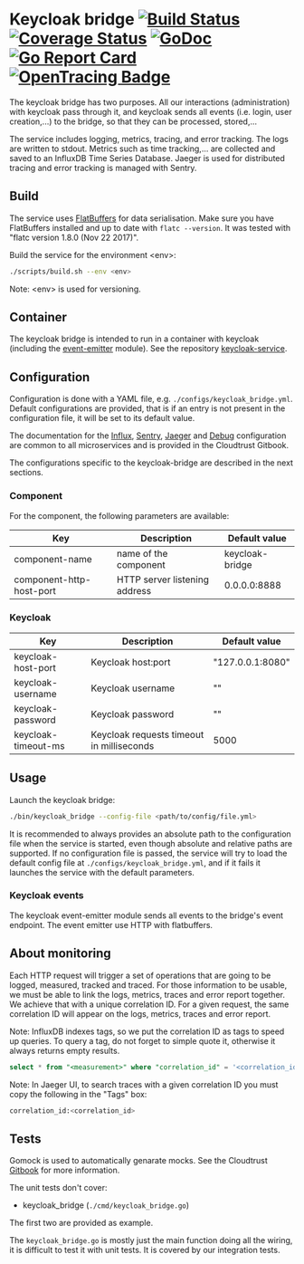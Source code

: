 # Keycloak bridge [![Build Status][ci-img]][ci] [![Coverage Status][cov-img]][cov] [![GoDoc][godoc-img]][godoc] [![Go Report Card][report-img]][report] [![OpenTracing Badge][opentracing-img]][opentracing]

The keycloak bridge has two purposes. All our interactions (administration) with keycloak pass through it, and keycloak sends all events (i.e. login, user creation,...) to the bridge, so that they can be processed, stored,...

The service includes logging, metrics, tracing, and error tracking. The logs are written to stdout.
Metrics such as time tracking,... are collected and saved to an InfluxDB Time Series Database.
Jaeger is used for distributed tracing and error tracking is managed with Sentry.

## Build

The service uses [FlatBuffers](https://google.github.io/flatbuffers/) for data serialisation. Make sure you have FlatBuffers installed and up to date with ```flatc --version```. It was tested with "flatc version 1.8.0 (Nov 22 2017)".

Build the service for the environment \<env>:

```bash
./scripts/build.sh --env <env>
```

Note: \<env> is used for versioning.

## Container

The keycloak bridge is intended to run in a container with keycloak (including the [event-emitter](https://github.com/cloudtrust/event-emitter) module).
See the repository [keycloak-service](https://github.com/cloudtrust/keycloak-service).

## Configuration

Configuration is done with a YAML file, e.g. ```./configs/keycloak_bridge.yml```.
Default configurations are provided, that is if an entry is not present in the configuration file, it will be set to its default value.

The documentation for the [Influx](https://cloudtrust.github.io/doc/chapter-godevel/instrumenting.html), [Sentry](https://cloudtrust.github.io/doc/chapter-godevel/tracking.html), [Jaeger](https://cloudtrust.github.io/doc/chapter-godevel/tracing.html) and [Debug](https://cloudtrust.github.io/doc/chapter-godevel/debugging.html) configuration are common to all microservices and is provided in the Cloudtrust Gitbook.

The configurations specific to the keycloak-bridge are described in the next sections.

### Component

For the component, the following parameters are available:

Key | Description | Default value
--- | ----------- | -------------
component-name | name of the component | keycloak-bridge
component-http-host-port | HTTP server listening address | 0.0.0.0:8888


### Keycloak

Key | Description | Default value
--- | ----------- | -------------
keycloak-host-port | Keycloak host:port | "127.0.0.1:8080"
keycloak-username | Keycloak username | ""
keycloak-password | Keycloak password | ""
keycloak-timeout-ms | Keycloak requests timeout in milliseconds | 5000

## Usage

Launch the keycloak bridge:

```bash
./bin/keycloak_bridge --config-file <path/to/config/file.yml>
```

It is recommended to always provides an absolute path to the configuration file when the service is started, even though absolute and relative paths are supported.
If no configuration file is passed, the service will try to load the default config file at ```./configs/keycloak_bridge.yml```, and if it fails it launches the service with the default parameters.

### Keycloak events

The keycloak event-emitter module sends all events to the bridge's event endpoint. The event emitter use HTTP with flatbuffers.

## About monitoring

Each HTTP request will trigger a set of operations that are going to be logged, measured, tracked and traced. For those information to be usable, we must be able to link the logs, metrics, traces and error report together. We achieve that with a unique correlation ID. For a given request, the same correlation ID will appear on the logs, metrics, traces and error report.

Note: InfluxDB indexes tags, so we put the correlation ID as tags to speed up queries. To query a tag, do not forget to simple quote it, otherwise it always returns empty results.

```sql
select * from "<measurement>" where "correlation_id" = '<correlation_id>';
```

Note: In Jaeger UI, to search traces with a given correlation ID you must copy the following in the "Tags" box:

```sql
correlation_id:<correlation_id>
```

## Tests

Gomock is used to automatically genarate mocks. See the Cloudtrust [Gitbook](https://cloudtrust.github.io/doc/chapter-godevel/testing.html) for more information.

The unit tests don't cover:

- keycloak_bridge (```./cmd/keycloak_bridge.go```)

The first two are provided as example.

The ```keycloak_bridge.go``` is mostly just the main function doing all the wiring, it is difficult to test it with unit tests. It is covered by our integration tests.

[ci-img]: https://travis-ci.org/cloudtrust/keycloak-bridge.svg?branch=master
[ci]: https://travis-ci.org/cloudtrust/keycloak-bridge
[cov-img]: https://coveralls.io/repos/github/cloudtrust/keycloak-bridge/badge.svg?branch=master
[cov]: https://coveralls.io/github/cloudtrust/keycloak-bridge?branch=master
[godoc-img]: https://godoc.org/github.com/cloudtrust/keycloak-bridge?status.svg
[godoc]: https://godoc.org/github.com/cloudtrust/keycloak-bridge
[report-img]: https://goreportcard.com/badge/github.com/cloudtrust/keycloak-bridge
[report]: https://goreportcard.com/report/github.com/cloudtrust/keycloak-bridge
[opentracing-img]: https://img.shields.io/badge/OpenTracing-enabled-blue.svg
[opentracing]: http://opentracing.io
